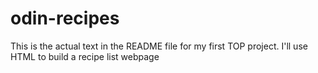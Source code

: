 # odin-recipes
This is the actual text in the README file for my first TOP project. I'll use HTML to build a recipe list webpage
